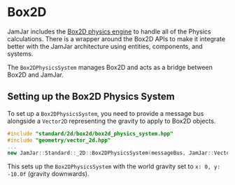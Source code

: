 # Box2D

JamJar includes the [Box2D physics engine](https://github.com/erincatto/box2d) to handle all of the Physics
calculations. There is a wrapper around the Box2D APIs to make it integrate better with the JamJar architecture
using entities, components, and systems.

The `Box2DPhysicsSystem` manages Box2D and acts as a bridge between Box2D and JamJar.

## Setting up the Box2D Physics System

To set up a `Box2DPhysicsSystem`, you need to provide a message bus alongside a `Vector2D` representing the gravity
to apply to Box2D objects.

```c++
#include "standard/2d/box2d/box2d_physics_system.hpp"
#include "geometry/vector_2d.hpp"
...
new JamJar::Standard::_2D::Box2DPhysicsSystem(messageBus, JamJar::Vector2D(0, -10.0f));
```

This sets up the `Box2DPhysicsSystem` with the world gravity set to `x: 0, y: -10.0f` (gravity downwards).
